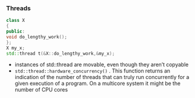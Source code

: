 ### Threads



```c++
class X
{
public:
void do_lengthy_work();
};
X my_x;
std::thread t(&X::do_lengthy_work,&my_x);
```

- instances of std::thread are movable, even though they aren’t copyable
- ``std::thread::hardware_concurrency()`` . This function returns an indication of the number of threads that can
  truly run concurrently for a given execution of a program. On a multicore system it
  might be the number of CPU cores